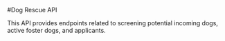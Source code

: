 #Dog Rescue API

This API provides endpoints related to screening potential incoming dogs, active foster dogs, and applicants.
